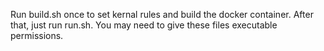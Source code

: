 Run build.sh once to set kernal rules and build the docker container. After that, just run run.sh. You may need to give these files executable permissions.